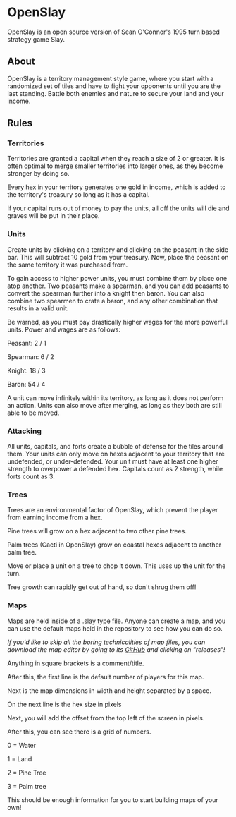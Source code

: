 
# OpenSlay
OpenSlay is an open source version of Sean O'Connor's 1995 turn based strategy game Slay.

## About
OpenSlay is a territory management style game, where you start with a randomized set of tiles and have to fight your opponents until you are the last standing. Battle both enemies and nature to secure your land and your income.

## Rules

### Territories

Territories are granted a capital when they reach a size of 2 or greater. It is often optimal to merge smaller territories into larger ones, as they become stronger by doing so.

Every hex in your territory generates one gold in income, which is added to the territory's treasury so long as it has a capital. 

If your capital runs out of money to pay the units, all off the units will die and graves will be put in their place.

### Units

Create units by clicking on a territory and clicking on the peasant in the side bar. This will subtract 10 gold from your treasury. Now, place the peasant on the same territory it was purchased from.

To gain access to higher power units, you must combine them by place one atop another. Two peasants make a spearman, and you can add peasants to convert the spearman further into a knight then baron. You can also combine two spearmen to crate a baron, and any other combination that results in a valid unit.

Be warned, as you must pay drastically higher wages for the more powerful units. Power and wages are as follows:

Peasant: 2 / 1

Spearman: 6 / 2

Knight: 18 / 3

Baron: 54 / 4

A unit can move infinitely within its territory, as long as it does not perform an action. Units can also move after merging, as long as they both are still able to be moved.

### Attacking

All units, capitals, and forts create a bubble of defense for the tiles around them. Your units can only move on hexes adjacent to your territory that are undefended, or under-defended. Your unit must have at least one higher strength to overpower a defended hex. Capitals count as 2 strength, while forts count as 3.

### Trees

Trees are an environmental factor of OpenSlay, which prevent the player from earning income from a hex.

Pine trees will grow on a hex adjacent to two other pine trees.

Palm trees (Cacti in OpenSlay) grow on coastal hexes adjacent to another palm tree. 

Move or place a unit on a tree to chop it down. This uses up the unit for the turn.

Tree growth can rapidly get out of hand, so don't shrug them off!

### Maps

Maps are held inside of a .slay type file. Anyone can create a map, and you can use the default maps held in the repository to see how you can do so.

*If you'd like to skip all the boring technicalities of map files, you can download the map editor by going to its [GitHub](https://www.github.com/jmseren/OpenSlay-MapUtility) and clicking on "releases"!*

Anything in square brackets is a comment/title.

After this, the first line is the default number of players for this map.

Next is the map dimensions in width and height separated by a space.

On the next line is the hex size in pixels

Next, you will add the offset from the top left of the screen in pixels.

After this, you can see there is a grid of numbers. 

0 = Water

1 = Land

2 = Pine Tree

3 = Palm tree

This should be enough information for you to start building maps of your own!